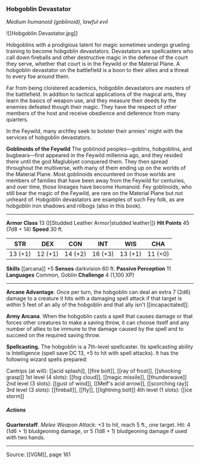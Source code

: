 ### Hobgoblin Devastator
_Medium humanoid (goblinoid), lawful evil_

![[Hobgoblin Devastator.jpg]]

Hobgoblins with a prodigious talent for magic sometimes undergo grueling training to become hobgoblin devastators. Devastators are spellcasters who call down fireballs and other destructive magic in the defense of the court they serve, whether that court is in the Feywild or the Material Plane. A hobgoblin devastator on the battlefield is a boon to their allies and a threat to every foe around them.

Far from being cloistered academics, hobgoblin devastators are masters of the battlefield. In addition to tactical applications of the magical arts, they learn the basics of weapon use, and they measure their deeds by the enemies defeated though their magic. They have the respect of other members of the host and receive obedience and deference from many quarters.

In the Feywild, many archfey seek to bolster their armies' might with the services of hobgoblin devastators.

**Goblinoids of the Feywild** The goblinoid peoples—goblins, hobgoblins, and bugbears—first appeared in the Feywild millennia ago, and they resided there until the god Maglubiyet conquered them. They then spread throughout the multiverse, with many of them ending up on the worlds of the Material Plane. Most goblinoids encountered on those worlds are members of families that have been away from the Feywild for centuries, and over time, those lineages have become Humanoid. Fey goblinoids, who still bear the magic of the Feywild, are rare on the Material Plane but not unheard of. Hobgoblin devastators are examples of such Fey folk, as are hobgoblin iron shadows and nilbogs (also in this book).




---

**Armor Class** 13 ([[Studded Leather Armor|studded leather]])
**Hit Points** 45 (7d8 + 14)
**Speed** 30 ft.

| STR     | DEX     | CON     | INT     | WIS     | CHA     |
|---------|---------|---------|---------|---------|---------|
| 13 (+1) | 12 (+1) | 14 (+2) | 16 (+3) | 13 (+1) | 11 (+0) |

**Skills** [[arcana]] +5
**Senses** darkvision 60 ft.
**Passive Perception** 11
**Languages** Common, Goblin
**Challenge** 4 (1,100 XP)

---

**Arcane Advantage**. Once per turn, the hobgoblin can deal an extra 7 (2d6) damage to a creature it hits with a damaging spell attack if that target is within 5 feet of an ally of the hobgoblin and that ally isn't [[incapacitated]].

**Army Arcana**. When the hobgoblin casts a spell that causes damage or that forces other creatures to make a saving throw, it can choose itself and any number of allies to be immune to the damage caused by the spell and to succeed on the required saving throw.

**Spellcasting.** The hobgoblin is a 7th-level spellcaster. Its spellcasting ability is Intelligence (spell save DC 13, +5 to hit with spell attacks). It has the following wizard spells prepared:

Cantrips (at will): [[acid splash]], [[fire bolt]], [[ray of frost]], [[shocking grasp]]
1st level (4 slots): [[fog cloud]], [[magic missile]], [[thunderwave]]
2nd level (3 slots): [[gust of wind]], [[Melf's acid arrow]], [[scorching ray]]
3rd level (3 slots): [[fireball]], [[fly]], [[lightning bolt]]
4th level (1 slots): [[ice storm]]

##### Actions
**Quarterstaff**. _Melee Weapon Attack:_ +3 to hit, reach 5 ft., one target. Hit: 4 (1d6 + 1) bludgeoning damage, or 5 (1d8 + 1) bludgeoning damage if used with two hands.


---

Source: [[VGM]], page 161